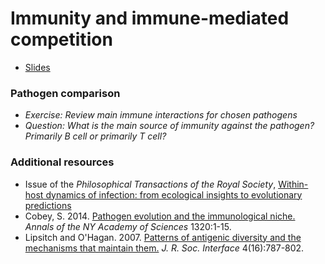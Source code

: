 # Immunity and immune-mediated competition

* [Slides](slides.html)


### Pathogen comparison

* *Exercise: Review main immune interactions for chosen pathogens*
 * *Question: What is the main source of immunity against the pathogen? Primarily B cell or primarily T cell?*

### Additional resources

* Issue of the *Philosophical Transactions of the Royal Society*, [Within-host dynamics of infection: from ecological insights to evolutionary predictions](http://rstb.royalsocietypublishing.org/content/370/1675)
* Cobey, S. 2014. [Pathogen evolution and the immunological niche.](http://onlinelibrary.wiley.com/doi/10.1111/nyas.12493/abstract) *Annals of the NY Academy of Sciences* 1320:1-15.
* Lipsitch and O'Hagan. 2007. [Patterns of antigenic diversity and the mechanisms that maintain them.](http://www.ncbi.nlm.nih.gov/pubmed/17426010) *J. R. Soc. Interface* 4(16):787-802.
